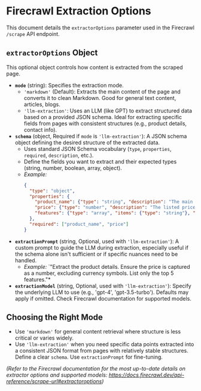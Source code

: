 # Firecrawl Extraction Options

This document details the `extractorOptions` parameter used in the Firecrawl `/scrape` API endpoint.

## `extractorOptions` Object

This optional object controls how content is extracted from the scraped page.

*   **`mode`** (string): Specifies the extraction mode.
    *   `'markdown'` (Default): Extracts the main content of the page and converts it to clean Markdown. Good for general text content, articles, blogs.
    *   `'llm-extraction'`: Uses an LLM (like GPT) to extract structured data based on a provided JSON schema. Ideal for extracting specific fields from pages with consistent structures (e.g., product details, contact info).
*   **`schema`** (object, Required if `mode` is `'llm-extraction'`): A JSON schema object defining the desired structure of the extracted data.
    *   Uses standard JSON Schema vocabulary (`type`, `properties`, `required`, `description`, etc.).
    *   Define the fields you want to extract and their expected types (string, number, boolean, array, object).
    *   *Example:*
        ```json
        {
          "type": "object",
          "properties": {
            "product_name": {"type": "string", "description": "The main name of the product"},
            "price": {"type": "number", "description": "The listed price of the product"},
            "features": {"type": "array", "items": {"type": "string"}, "description": "List of key product features"}
          },
          "required": ["product_name", "price"]
        }
        ```
*   **`extractionPrompt`** (string, Optional, used with `'llm-extraction'`): A custom prompt to guide the LLM during extraction, especially useful if the schema alone isn't sufficient or if specific nuances need to be handled.
    *   *Example:* `"Extract the product details. Ensure the price is captured as a number, excluding currency symbols. List only the top 5 features."*
*   **`extractionModel`** (string, Optional, used with `'llm-extraction'`): Specify the underlying LLM to use (e.g., 'gpt-4', 'gpt-3.5-turbo'). Defaults may apply if omitted. Check Firecrawl documentation for supported models.

## Choosing the Right Mode

*   Use `'markdown'` for general content retrieval where structure is less critical or varies widely.
*   Use `'llm-extraction'` when you need specific data points extracted into a consistent JSON format from pages with relatively stable structures. Define a clear `schema`. Use `extractionPrompt` for fine-tuning.

*(Refer to the Firecrawl documentation for the most up-to-date details on extractor options and supported models: https://docs.firecrawl.dev/api-reference/scrape-url#extractoroptions)*
